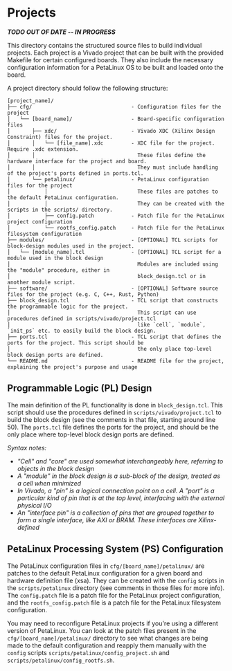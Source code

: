 # Projects

***TODO OUT OF DATE -- IN PROGRESS***

This directory contains the structured source files to build individual projects. Each project is a Vivado project that can be built with the provided Makefile for certain configured boards. They also include the necessary configuration information for a PetaLinux OS to be built and loaded onto the board.

A project directory should follow the following structure:

```
[project_name]/
├── cfg/                                - Configuration files for the project
│   └── [board_name]/                   - Board-specific configuration files
│       ├── xdc/                        - Vivado XDC (Xilinx Design Constraint) files for the project.
│       │   └── [file_name].xdc         - XDC file for the project. Require .xdc extension.
│       │                                 These files define the hardware interface for the project and board.
│       │                                 They must include handling of the project's ports defined in ports.tcl.
│       └── petalinux/                  - PetaLinux configuration files for the project
│           │                             These files are patches to the default PetaLinux configuration.
│           │                             They can be created with the scripts in the scripts/ directory.
│           ├── config.patch            - Patch file for the PetaLinux project configuration
│           └── rootfs_config.patch     - Patch file for the PetaLinux filesystem configuration
├── modules/                            - [OPTIONAL] TCL scripts for block-design modules used in the project.
│   └── [module_name].tcl               - [OPTIONAL] TCL script for a module used in the block design
│                                         Modules are included using the "module" procedure, either in 
│                                         block_design.tcl or in another module script.
├── software/                           - [OPTIONAL] Software source files for the project (e.g. C, C++, Rust, Python)
├── block_design.tcl                    - TCL script that constructs the programmable logic for the project.
│                                         This script can use procedures defined in scripts/vivado/project.tcl
│                                         like `cell`, `module`, `init_ps` etc. to easily build the block design.
├── ports.tcl                           - TCL script that defines the ports for the project. This script should be  
│                                         the only place top-level block design ports are defined.
└── README.md                           - README file for the project, explaining the project's purpose and usage
```

## Programmable Logic (PL) Design

The main definition of the PL functionality is done in `block_design.tcl`. This script should use the procedures defined in `scripts/vivado/project.tcl` to build the block design (see the comments in that file, starting around line 50). The `ports.tcl` file defines the ports for the project, and should be the only place where top-level block design ports are defined.

*Syntax notes:* 
- *"Cell" and "core" are used somewhat interchangeably here, referring to objects in the block design*
- *A "module" in the block design is a sub-block of the design, treated as a cell when minimized*
- *In Vivado, a "pin" is a logical connection point on a cell. A "port" is a particular kind of pin that is at the top level, interfacing with the external physical I/O*
- *An "interface pin" is a collection of pins that are grouped together to form a single interface, like AXI or BRAM. These interfaces are Xilinx-defined*

## PetaLinux Processing System (PS) Configuration

The PetaLinux configuration files in `cfg/[board_name]/petalinux/` are patches to the default PetaLinux configuration for a given board and hardware definition file (xsa). They can be created with the `config` scripts in the `scripts/petalinux` directory (see comments in those files for more info). The `config.patch` file is a patch file for the PetaLinux project configuration, and the `rootfs_config.patch` file is a patch file for the PetaLinux filesystem configuration.

You may need to reconfigure PetaLinux projects if you're using a different version of PetaLinux. You can look at the patch files present in the `cfg/[board_name]/petalinux/` directory to see what changes are being made to the default configuration and reapply them manually with the `config` scripts `scripts/petalinux/config_project.sh` and `scripts/petalinux/config_rootfs.sh`.

